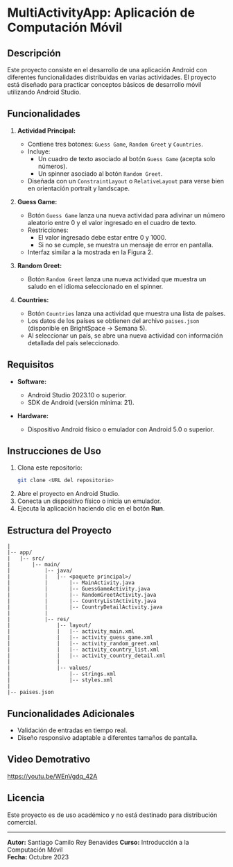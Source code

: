 # MultiActivityApp: Aplicación de Computación Móvil

## Descripción
Este proyecto consiste en el desarrollo de una aplicación Android con diferentes funcionalidades distribuidas en varias actividades. El proyecto está diseñado para practicar conceptos básicos de desarrollo móvil utilizando Android Studio.

## Funcionalidades
1. **Actividad Principal:**
   - Contiene tres botones: `Guess Game`, `Random Greet` y `Countries`.
   - Incluye:
     - Un cuadro de texto asociado al botón `Guess Game` (acepta solo números).
     - Un spinner asociado al botón `Random Greet`.
   - Diseñada con un `ConstraintLayout` o `RelativeLayout` para verse bien en orientación portrait y landscape.

2. **Guess Game:**
   - Botón `Guess Game` lanza una nueva actividad para adivinar un número aleatorio entre 0 y el valor ingresado en el cuadro de texto.
   - Restricciones:
     - El valor ingresado debe estar entre 0 y 1000.
     - Si no se cumple, se muestra un mensaje de error en pantalla.
   - Interfaz similar a la mostrada en la Figura 2.

3. **Random Greet:**
   - Botón `Random Greet` lanza una nueva actividad que muestra un saludo en el idioma seleccionado en el spinner.

4. **Countries:**
   - Botón `Countries` lanza una actividad que muestra una lista de países.
   - Los datos de los países se obtienen del archivo `paises.json` (disponible en BrightSpace -> Semana 5).
   - Al seleccionar un país, se abre una nueva actividad con información detallada del país seleccionado.

## Requisitos
- **Software:**
  - Android Studio 2023.10 o superior.
  - SDK de Android (versión mínima: 21).

- **Hardware:**
  - Dispositivo Android físico o emulador con Android 5.0 o superior.

## Instrucciones de Uso
1. Clona este repositorio:
   ```bash
   git clone <URL del repositorio>
   ```
2. Abre el proyecto en Android Studio.
3. Conecta un dispositivo físico o inicia un emulador.
4. Ejecuta la aplicación haciendo clic en el botón **Run**.

## Estructura del Proyecto
```
|
|-- app/
|   |-- src/
|       |-- main/
|           |-- java/
|           |   |-- <paquete principal>/
|           |       |-- MainActivity.java
|           |       |-- GuessGameActivity.java
|           |       |-- RandomGreetActivity.java
|           |       |-- CountryListActivity.java
|           |       |-- CountryDetailActivity.java
|           |
|           |-- res/
|               |-- layout/
|               |   |-- activity_main.xml
|               |   |-- activity_guess_game.xml
|               |   |-- activity_random_greet.xml
|               |   |-- activity_country_list.xml
|               |   |-- activity_country_detail.xml
|               |
|               |-- values/
|                   |-- strings.xml
|                   |-- styles.xml
|
|-- paises.json
```

## Funcionalidades Adicionales
- Validación de entradas en tiempo real.
- Diseño responsivo adaptable a diferentes tamaños de pantalla.

## Video Demotrativo
https://youtu.be/WEnVgdq_42A

## Licencia
Este proyecto es de uso académico y no está destinado para distribución comercial.

---
**Autor:** Santiago Camilo Rey Benavides
**Curso:** Introducción a la Computación Móvil  
**Fecha:** Octubre 2023
